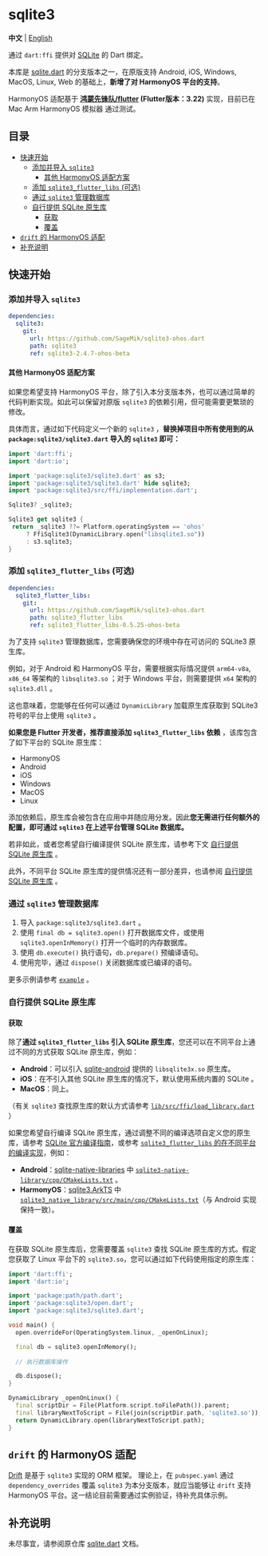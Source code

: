 # sqlite3

**中文** | [English](README_EN.md)

通过 `dart:ffi` 提供对 [SQLite](https://www.sqlite.org/index.html) 的 Dart 绑定。

本库是 [sqlite.dart](https://github.com/simolus3/sqlite3.dart) 的分支版本之一，在原版支持 Android, iOS, Windows, MacOS, Linux, Web 的基础上，**新增了对 HarmonyOS 平台的支持**。

HarmonyOS 适配基于 **[鸿蒙先锋队/flutter](https://gitee.com/harmonycommando_flutter/flutter/tree/oh-3.22.0/) (Flutter版本：3.22)** 实现，目前已在 Mac Arm HarmonyOS 模拟器 通过测试。

## 目录

- [快速开始](#快速开始)
  - [添加并导入 `sqlite3`](#添加并导入-sqlite3)
    - [其他 HarmonyOS 适配方案](#其他-harmonyos-适配方案)
  - [添加 `sqlite3_flutter_libs` (可选)](#添加-sqlite3_flutter_libs-可选)
  - [通过 `sqlite3` 管理数据库](#通过-sqlite3-管理数据库)
  - [自行提供 SQLite 原生库](#自行提供-sqlite-原生库)
    - [获取](#获取)
    - [覆盖](#覆盖)
- [`drift` 的 HarmonyOS 适配](#drift-的-harmonyos-适配)
- [补充说明](#补充说明)

## 快速开始

### 添加并导入 `sqlite3`

```yaml
dependencies:
  sqlite3:
    git:
      url: https://github.com/SageMik/sqlite3-ohos.dart
      path: sqlite3
      ref: sqlite3-2.4.7-ohos-beta
```

#### 其他 HarmonyOS 适配方案

如果您希望支持 HarmonyOS 平台，除了引入本分支版本外，也可以通过简单的代码判断实现。如此可以保留对原版 `sqlite3` 的依赖引用，但可能需要更繁琐的修改。

具体而言，通过如下代码定义一个新的 `sqlite3` ，**替换掉项目中所有使用到的从 `package:sqlite3/sqlite3.dart` 导入的 `sqlite3` 即可：**

```dart
import 'dart:ffi';
import 'dart:io';

import 'package:sqlite3/sqlite3.dart' as s3;
import 'package:sqlite3/sqlite3.dart' hide sqlite3;
import 'package:sqlite3/src/ffi/implementation.dart';

Sqlite3? _sqlite3;

Sqlite3 get sqlite3 {
 return _sqlite3 ??= Platform.operatingSystem == 'ohos'
     ? FfiSqlite3(DynamicLibrary.open("libsqlite3.so"))
     : s3.sqlite3;
}
```

### 添加 `sqlite3_flutter_libs` (可选)

```yaml
dependencies:
  sqlite3_flutter_libs:
    git:
      url: https://github.com/SageMik/sqlite3-ohos.dart
      path: sqlite3_flutter_libs
      ref: sqlite3_flutter_libs-0.5.25-ohos-beta
```

为了支持 `sqlite3` 管理数据库，您需要确保您的环境中存在可访问的 SQLite3 原生库。

例如，对于 Android 和 HarmonyOS 平台，需要根据实际情况提供 `arm64-v8a`, `x86_64` 等架构的 `libsqlite3.so` ；对于 Windows 平台，则需要提供 `x64` 架构的 `sqlite3.dll` 。

这也意味着，您能够在任何可以通过 `DynamicLibrary` 加载原生库获取到 SQLite3 符号的平台上使用 `sqlite3` 。

**如果您是 Flutter 开发者，推荐直接添加 `sqlite3_flutter_libs` 依赖** ，该库包含了如下平台的 SQLite 原生库：

- HarmonyOS
- Android
- iOS
- Windows
- MacOS
- Linux

添加依赖后，原生库会被包含在应用中并随应用分发。因此**您无需进行任何额外的配置，即可通过 `sqlite3` 在上述平台管理 SQLite 数据库。**

若非如此，或者您希望自行编译提供 SQLite 原生库，请参考下文 [自行提供 SQLite 原生库](#自行提供-SQLite-原生库) 。

此外，不同平台 SQLite 原生库的提供情况还有一部分差异，也请参阅 [自行提供 SQLite 原生库](#自行提供-SQLite-原生库) 。

### 通过 `sqlite3` 管理数据库

1. 导入 `package:sqlite3/sqlite3.dart` 。
2. 使用 `final db = sqlite3.open()` 打开数据库文件，或使用 `sqlite3.openInMemory()` 打开一个临时的内存数据库。
3. 使用 `db.execute()` 执行语句，`db.prepare()` 预编译语句。
4. 使用完毕，通过 `dispose()` 关闭数据库或已编译的语句。

更多示例请参考 [`example`](example) 。

### 自行提供 SQLite 原生库

#### 获取

除了**通过 `sqlite3_flutter_libs` 引入 SQLite 原生库**，您还可以在不同平台上通过不同的方式获取 SQLite 原生库，例如：

- **Android**：可以引入 [sqlite-android](https://github.com/requery/sqlite-android) 提供的 `libsqlite3x.so` 原生库。
- **iOS**：在不引入其他 SQLite 原生库的情况下，默认使用系统内置的 SQLite 。
- **MacOS**：同上。

（有关 `sqlite3` 查找原生库的默认方式请参考 [`lib/src/ffi/load_library.dart`](lib/src/ffi/load_library.dart) ）

如果您希望自行编译 SQLite 原生库，通过调整不同的编译选项自定义您的原生库，请参考 [SQLite 官方编译指南](https://sqlite.org/howtocompile.html)，或参考 [`sqlite3_flutter_libs` 的在不同平台的编译实现](../sqlite3_flutter_libs)，例如：

- **Android**：[sqlite-native-libraries](https://github.com/simolus3/sqlite-native-libraries) 中 [`sqlite3-native-library/cpp/CMakeLists.txt`](https://github.com/simolus3/sqlite-native-libraries/blob/master/sqlite3-native-library/cpp/CMakeLists.txt) 。
- **HarmonyOS**：[sqlite3.ArkTS](https://github.com/SageMik/sqlite3.ArkTS) 中 [`sqlite3_native_library/src/main/cpp/CMakeLists.txt`](https://github.com/SageMik/sqlite3.ArkTS/blob/main/sqlite3_native_library/src/main/cpp/CMakeLists.txt)（与 Android 实现保持一致）。

#### 覆盖

在获取 SQLite 原生库后，您需要覆盖 `sqlite3` 查找 SQLite 原生库的方式。假定您获取了 Linux 平台下的 `sqlite3.so`，您可以通过如下代码使用指定的原生库：

```dart
import 'dart:ffi';
import 'dart:io';

import 'package:path/path.dart';
import 'package:sqlite3/open.dart';
import 'package:sqlite3/sqlite3.dart';

void main() {
  open.overrideFor(OperatingSystem.linux, _openOnLinux);

  final db = sqlite3.openInMemory();
  
  // 执行数据库操作

  db.dispose();
}

DynamicLibrary _openOnLinux() {
  final scriptDir = File(Platform.script.toFilePath()).parent;
  final libraryNextToScript = File(join(scriptDir.path, 'sqlite3.so'));
  return DynamicLibrary.open(libraryNextToScript.path);
}
```

## `drift` 的 HarmonyOS 适配

[Drift](https://github.com/simolus3/drift) 是基于 `sqlite3` 实现的 ORM 框架。 理论上，在 `pubspec.yaml` 通过 `dependency_overrides` 覆盖 `sqlite3` 为本分支版本，就应当能够让 `drift` 支持 HarmonyOS 平台。这一结论目前需要通过实例验证，待补充具体示例。

## 补充说明

未尽事宜，请参阅原仓库 [sqlite.dart](https://github.com/simolus3/sqlite3.dart) 文档。
